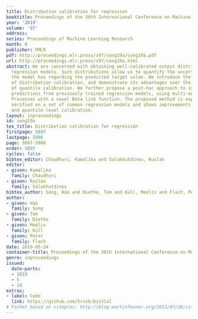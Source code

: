 ```yaml
---
title: Distribution calibration for regression
booktitle: Proceedings of the 36th International Conference on Machine Learning
year: '2019'
volume: '97'
address: 
series: Proceedings of Machine Learning Research
month: 0
publisher: PMLR
pdf: http://proceedings.mlr.press/v97/song19a/song19a.pdf
url: http://proceedings.mlr.press/v97/song19a.html
abstract: We are concerned with obtaining well-calibrated output distributions from
  regression models. Such distributions allow us to quantify the uncertainty that
  the model has regarding the predicted target value. We introduce the novel concept
  of distribution calibration, and demonstrate its advantages over the existing definition
  of quantile calibration. We further propose a post-hoc approach to improving the
  predictions from previously trained regression models, using multi-output Gaussian
  Processes with a novel Beta link function. The proposed method is experimentally
  verified on a set of common regression models and shows improvements for both distribution-level
  and quantile-level calibration.
layout: inproceedings
id: song19a
tex_title: Distribution calibration for regression
firstpage: 5897
lastpage: 5906
page: 5897-5906
order: 5897
cycles: false
bibtex_editor: Chaudhuri, Kamalika and Salakhutdinov, Ruslan
editor:
- given: Kamalika
  family: Chaudhuri
- given: Ruslan
  family: Salakhutdinov
bibtex_author: Song, Hao and Diethe, Tom and Kull, Meelis and Flach, Peter
author:
- given: Hao
  family: Song
- given: Tom
  family: Diethe
- given: Meelis
  family: Kull
- given: Peter
  family: Flach
date: 2019-05-24
container-title: Proceedings of the 36th International Conference on Machine Learning
genre: inproceedings
issued:
  date-parts:
  - 2019
  - 5
  - 24
extras:
- label: Code
  link: https://github.com/Srceh/DistCal
# Format based on citeproc: http://blog.martinfenner.org/2013/07/30/citeproc-yaml-for-bibliographies/
---
```

